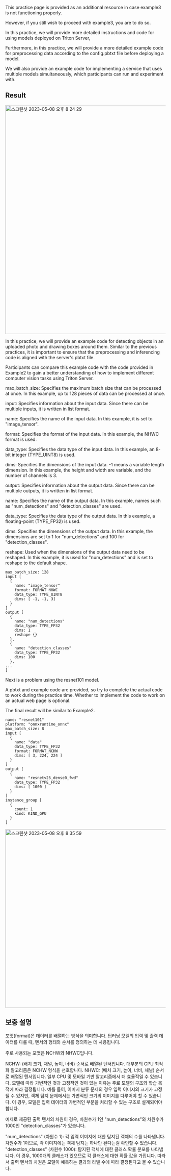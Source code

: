 This practice page is provided as an additional resource in case example3 is not functioning properly. 

However, if you still wish to proceed with example3, you are to do so.

In this practice, we will provide more detailed instructions and code for using models deployed on Triton Server, 


Furthermore, in this practice, we will provide a more detailed example code for preprocessing data according to the config.pbtxt file before deploying a model. 

We will also provide an example code for implementing a service that uses multiple models simultaneously, which participants can run and experiment with.


## Result

<img width="718" alt="스크린샷 2023-05-08 오후 8 24 29" src="https://user-images.githubusercontent.com/30370933/236811742-417e064d-8dde-4ce6-9186-fdf86acaa04f.png">



In this practice, we will provide an example code for detecting objects in an uploaded photo and drawing boxes around them. Similar to the previous practices, it is important to ensure that the preprocessing and inferencing code is aligned with the server's pbtxt file.

Participants can compare this example code with the code provided in Example2 to gain a better understanding of how to implement different computer vision tasks using Triton Server. 


max_batch_size: Specifies the maximum batch size that can be processed at once. In this example, up to 128 pieces of data can be processed at once.

input: Specifies information about the input data. Since there can be multiple inputs, it is written in list format.

name: Specifies the name of the input data. In this example, it is set to "image_tensor".

format: Specifies the format of the input data. In this example, the NHWC format is used.

data_type: Specifies the data type of the input data. In this example, an 8-bit integer (TYPE_UINT8) is used.

dims: Specifies the dimensions of the input data. -1 means a variable length dimension. In this example, the height and width are variable, and the number of channels is 3.



output: Specifies information about the output data. Since there can be multiple outputs, it is written in list format.

name: Specifies the name of the output data. In this example, names such as "num_detections" and "detection_classes" are used.

data_type: Specifies the data type of the output data. In this example, a floating-point (TYPE_FP32) is used.

dims: Specifies the dimensions of the output data. In this example, the dimensions are set to 1 for "num_detections" and 100 for "detection_classes".

reshape: Used when the dimensions of the output data need to be reshaped. In this example, it is used for "num_detections" and is set to reshape to the default shape.

```
max_batch_size: 128
input [
  {
    name: "image_tensor"
    format: FORMAT_NHWC
    data_type: TYPE_UINT8
    dims: [ -1, -1, 3]
  }
]
output [
  {
    name: "num_detections"
    data_type: TYPE_FP32
    dims: 1
    reshape {}
  },
  {
    name: "detection_classes"
    data_type: TYPE_FP32
    dims: 100
  },
...
]
```


Next is a problem using the resnet101 model.

A pbtxt and example code are provided, so try to complete the actual code to work during the practice time. Whether to implement the code to work on an actual web page is optional.


The final result will be similar to Example2.

```
name: "resnet101"
platform: "onnxruntime_onnx"
max_batch_size: 8
input [
  {
    name: "data"
    data_type: TYPE_FP32
    format: FORMAT_NCHW
    dims: [ 3, 224, 224 ]
  }
]
output [
  {
    name: "resnetv25_dense0_fwd"
    data_type: TYPE_FP32
    dims: [ 1000 ]
  }
]
instance_group [
  {
    count: 1
    kind: KIND_GPU
  }
]

```

<img width="560" alt="스크린샷 2023-05-08 오후 8 35 59" src="https://user-images.githubusercontent.com/30370933/236813937-8e96f31c-6918-451a-9c29-b89f4d94cff3.png">

## 보충 설명

포맷(format)은 데이터를 배열하는 방식을 의미합니다. 딥러닝 모델의 입력 및 출력 데이터를 다룰 때, 텐서의 형태와 순서를 정의하는 데 사용됩니다.

주로 사용되는 포맷은 NCHW와 NHWC입니다.

NCHW: (배치 크기, 채널, 높이, 너비) 순서로 배열된 텐서입니다. 대부분의 GPU 최적화 알고리즘은 NCHW 형식을 선호합니다.
NHWC: (배치 크기, 높이, 너비, 채널) 순서로 배열된 텐서입니다. 일부 CPU 및 모바일 기반 알고리즘에서 더 효율적일 수 있습니다.
모델에 따라 가변적인 것과 고정적인 것이 있는 이유는 주로 모델의 구조와 학습 목적에 따라 결정됩니다. 예를 들어, 이미지 분류 문제의 경우 입력 이미지의 크기가 고정될 수 있지만, 객체 탐지 문제에서는 가변적인 크기의 이미지를 다루어야 할 수 있습니다. 이 경우, 모델은 입력 데이터의 가변적인 부분을 처리할 수 있는 구조로 설계되어야 합니다.

예제로 제공된 출력 텐서의 차원이 경우, 차원수가 1인 "num_detections"와 차원수가 1000인 "detection_classes"가 있습니다.

"num_detections" (차원수 1): 각 입력 이미지에 대한 탐지된 객체의 수를 나타냅니다. 차원수가 1이므로, 각 이미지에는 객체 탐지는 하나만 된다는걸 확인할 수 있습니다.
"detection_classes" (차원수 1000): 탐지된 객체에 대한 클래스 확률 분포를 나타냅니다. 이 경우, 1000개의 클래스가 있으므로 각 클래스에 대한 확률 값을 가집니다.
따라서 출력 텐서의 차원은 모델이 예측하는 결과의 라벨 수에 따라 결정된다고 볼 수 있습니다. 

